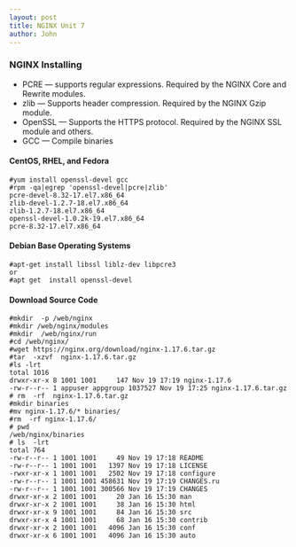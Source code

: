 ```yaml
---
layout: post
title: NGINX Unit 7
author: John
---
```


### NGINX Installing

- PCRE — supports regular expressions. Required by the NGINX Core and Rewrite modules.
- zlib — Supports header compression. Required by the NGINX Gzip module.
- OpenSSL — Supports the HTTPS protocol. Required by the NGINX SSL module and others.
- GCC — Compile binaries

#### CentOS, RHEL, and Fedora

```
#yum install openssl-devel gcc
#rpm -qa|egrep 'openssl-devel|pcre|zlib'
pcre-devel-8.32-17.el7.x86_64
zlib-devel-1.2.7-18.el7.x86_64
zlib-1.2.7-18.el7.x86_64
openssl-devel-1.0.2k-19.el7.x86_64
pcre-8.32-17.el7.x86_64
````
#### Debian Base Operating Systems

```
#apt-get install libssl liblz-dev libpcre3
or
#apt get  install openssl-devel
```

#### Download Source Code

```
#mkdir  -p /web/nginx
#mkdir /web/nginx/modules
#mkdir  /web/nginx/run
#cd /web/nginx/
#wget https://nginx.org/download/nginx-1.17.6.tar.gz
#tar  -xzvf  nginx-1.17.6.tar.gz
#ls -lrt
total 1016
drwxr-xr-x 8 1001 1001     147 Nov 19 17:19 nginx-1.17.6
-rw-r--r-- 1 appuser appgroup 1037527 Nov 19 17:25 nginx-1.17.6.tar.gz
# rm  -rf  nginx-1.17.6.tar.gz 
#mkdir binaries 
#mv nginx-1.17.6/* binaries/
#rm  -rf nginx-1.17.6/
# pwd
/web/nginx/binaries
# ls  -lrt
total 764
-rw-r--r-- 1 1001 1001     49 Nov 19 17:18 README
-rw-r--r-- 1 1001 1001   1397 Nov 19 17:18 LICENSE
-rwxr-xr-x 1 1001 1001   2502 Nov 19 17:18 configure
-rw-r--r-- 1 1001 1001 458631 Nov 19 17:19 CHANGES.ru
-rw-r--r-- 1 1001 1001 300566 Nov 19 17:19 CHANGES
drwxr-xr-x 2 1001 1001     20 Jan 16 15:30 man
drwxr-xr-x 2 1001 1001     38 Jan 16 15:30 html
drwxr-xr-x 9 1001 1001     84 Jan 16 15:30 src
drwxr-xr-x 4 1001 1001     68 Jan 16 15:30 contrib
drwxr-xr-x 2 1001 1001   4096 Jan 16 15:30 conf
drwxr-xr-x 6 1001 1001   4096 Jan 16 15:30 auto
```
